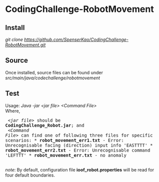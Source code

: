# CodingChallenge-RobotMovement

## Install
_git clone https://github.com/SpenserKao/CodingChallenge-RobotMovement.git_
  
## Source
Once installed, source files can be found under _src/main/java/codechallenge/robotmovement_

## Test
   Usage: _Java -jar &lt;jar file&gt; &lt;Command File&gt;_<br/>
	 Where, 
	 <pre>
		_&lt;jar file&gt;_ should be __CodingChallenge_Robot.jar__; and <br/>
		_&lt;Command File&gt;_ can find one of following three files for specific scenarios:
		   * __robot_movement_err1.txt__ - Error: Unrecognisable facing (direction) input info 'EASTTTT'
		   * __robot_movement_err2.txt__ - Error: Unrecognisable command 'LEFTTT'
		   * __robot_movement_err.txt__ - no anomaly	
	</pre>
  *note*: By default, configuration file __ioof_robot.properties__ will be read for four default boundaries.

